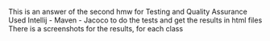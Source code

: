 This is an answer of the second hmw for Testing and Quality Assurance 
Used Intellij - Maven - Jacoco to do the tests and get the results in html files
There is a screenshots for the results, for each class
